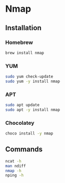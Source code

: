 # Nmap

## Installation

### Homebrew

```sh
brew install nmap
```

### YUM

```sh
sudo yum check-update
sudo yum -y install nmap
```

### APT

```sh
sudo apt update
sudo apt -y install nmap
```

### Chocolatey

```sh
choco install -y nmap
```

## Commands

```sh
ncat -h
man ndiff
nmap -h
nping -h
```
